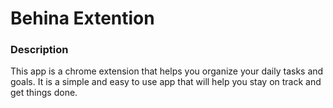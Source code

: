 # Behina Extention

### Description
This app is a chrome extension that helps you organize your daily tasks and goals. It is a simple and easy to use app that will help you stay on track and get things done.

